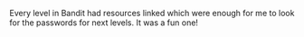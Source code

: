 Every level in Bandit had resources linked which were enough for me to look for the passwords for next levels.
It was a fun one!
